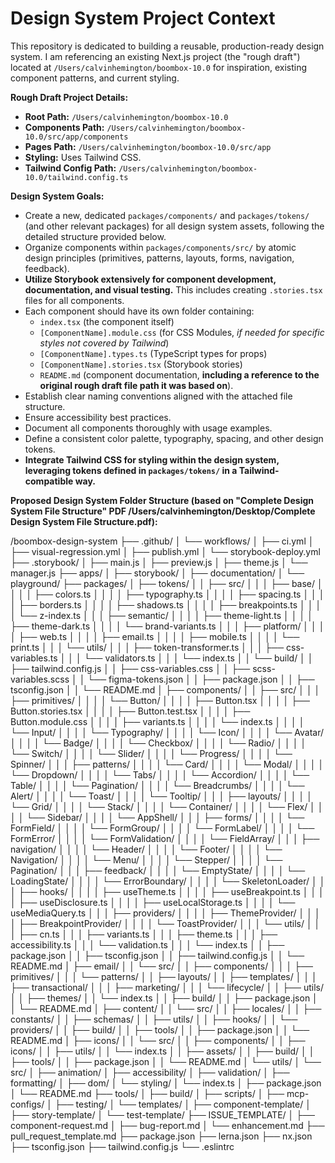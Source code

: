 # Design System Project Context

This repository is dedicated to building a reusable, production-ready design system.
I am referencing an existing Next.js project (the "rough draft") located at `/Users/calvinhemington/boombox-10.0` for inspiration, existing component patterns, and current styling.

**Rough Draft Project Details:**
- **Root Path:** `/Users/calvinhemington/boombox-10.0`
- **Components Path:** `/Users/calvinhemington/boombox-10.0/src/app/components`
- **Pages Path:** `/Users/calvinhemington/boombox-10.0/src/app`
- **Styling:** Uses Tailwind CSS.
- **Tailwind Config Path:** `/Users/calvinhemington/boombox-10.0/tailwind.config.ts`

**Design System Goals:**
- Create a new, dedicated `packages/components/` and `packages/tokens/` (and other relevant packages) for all design system assets, following the detailed structure provided below.
- Organize components within `packages/components/src/` by atomic design principles (primitives, patterns, layouts, forms, navigation, feedback).
- **Utilize Storybook extensively for component development, documentation, and visual testing.** This includes creating `.stories.tsx` files for all components.
- Each component should have its own folder containing:
    - `index.tsx` (the component itself)
    - `[ComponentName].module.css` (for CSS Modules, *if needed for specific styles not covered by Tailwind*)
    - `[ComponentName].types.ts` (TypeScript types for props)
    - `[ComponentName].stories.tsx` (Storybook stories)
    - `README.md` (component documentation, **including a reference to the original rough draft file path it was based on**).
- Establish clear naming conventions aligned with the attached file structure.
- Ensure accessibility best practices.
- Document all components thoroughly with usage examples.
- Define a consistent color palette, typography, spacing, and other design tokens.
- **Integrate Tailwind CSS for styling within the design system, leveraging tokens defined in `packages/tokens/` in a Tailwind-compatible way.**

**Proposed Design System Folder Structure (based on "Complete Design System File Structure" PDF /Users/calvinhemington/Desktop/Complete Design System File Structure.pdf):**

/boombox-design-system
├── .github/
│   └── workflows/
│       ├── ci.yml
│       ├── visual-regression.yml
│       ├── publish.yml
│       └── storybook-deploy.yml
├── .storybook/
│   ├── main.js
│   ├── preview.js
│   ├── theme.js
│   └── manager.js
├── apps/
│   ├── storybook/
│   ├── documentation/
│   └── playground/
├── packages/
│   ├── tokens/
│   │   ├── src/
│   │   │   ├── base/
│   │   │   │   ├── colors.ts
│   │   │   │   ├── typography.ts
│   │   │   │   ├── spacing.ts
│   │   │   │   ├── borders.ts
│   │   │   │   ├── shadows.ts
│   │   │   │   ├── breakpoints.ts
│   │   │   │   └── z-index.ts
│   │   │   ├── semantic/
│   │   │   │   ├── theme-light.ts
│   │   │   │   ├── theme-dark.ts
│   │   │   │   └── brand-variants.ts
│   │   │   ├── platform/
│   │   │   │   ├── web.ts
│   │   │   │   ├── email.ts
│   │   │   │   ├── mobile.ts
│   │   │   │   └── print.ts
│   │   │   └── utils/
│   │   │       ├── token-transformer.ts
│   │   │       ├── css-variables.ts
│   │   │       └── validators.ts
│   │   │       └── index.ts
│   │   └── build/
│   │       ├── tailwind.config.js
│   │       ├── css-variables.css
│   │       ├── scss-variables.scss
│   │       └── figma-tokens.json
│   │   ├── package.json
│   │   ├── tsconfig.json
│   │   └── README.md
│   ├── components/
│   │   ├── src/
│   │   │   ├── primitives/
│   │   │   │   └── Button/
│   │   │   │       ├── Button.tsx
│   │   │   │       ├── Button.stories.tsx
│   │   │   │       ├── Button.test.tsx
│   │   │   │       ├── Button.module.css
│   │   │   │       ├── variants.ts
│   │   │   │       └── index.ts
│   │   │   │   └── Input/
│   │   │   │   └── Typography/
│   │   │   │   └── Icon/
│   │   │   │   └── Avatar/
│   │   │   │   └── Badge/
│   │   │   │   └── Checkbox/
│   │   │   │   └── Radio/
│   │   │   │   └── Switch/
│   │   │   │   └── Slider/
│   │   │   │   └── Progress/
│   │   │   │   └── Spinner/
│   │   │   ├── patterns/
│   │   │   │   └── Card/
│   │   │   │   └── Modal/
│   │   │   │   └── Dropdown/
│   │   │   │   └── Tabs/
│   │   │   │   └── Accordion/
│   │   │   │   └── Table/
│   │   │   │   └── Pagination/
│   │   │   │   └── Breadcrumbs/
│   │   │   │   └── Alert/
│   │   │   │   └── Toast/
│   │   │   │   └── Tooltip/
│   │   │   ├── layouts/
│   │   │   │   └── Grid/
│   │   │   │   └── Stack/
│   │   │   │   └── Container/
│   │   │   │   └── Flex/
│   │   │   │   └── Sidebar/
│   │   │   │   └── AppShell/
│   │   │   ├── forms/
│   │   │   │   └── FormField/
│   │   │   │   └── FormGroup/
│   │   │   │   └── FormLabel/
│   │   │   │   └── FormError/
│   │   │   │   └── FormValidation/
│   │   │   │   └── FieldArray/
│   │   │   ├── navigation/
│   │   │   │   └── Header/
│   │   │   │   └── Footer/
│   │   │   │   └── Navigation/
│   │   │   │   └── Menu/
│   │   │   │   └── Stepper/
│   │   │   │   └── Pagination/
│   │   │   ├── feedback/
│   │   │   │   └── EmptyState/
│   │   │   │   └── LoadingState/
│   │   │   │   └── ErrorBoundary/
│   │   │   │   └── SkeletonLoader/
│   │   │   ├── hooks/
│   │   │   │   ├── useTheme.ts
│   │   │   │   ├── useBreakpoint.ts
│   │   │   │   ├── useDisclosure.ts
│   │   │   │   ├── useLocalStorage.ts
│   │   │   │   └── useMediaQuery.ts
│   │   │   ├── providers/
│   │   │   │   ├── ThemeProvider/
│   │   │   │   ├── BreakpointProvider/
│   │   │   │   └── ToastProvider/
│   │   │   └── utils/
│   │   │       ├── cn.ts
│   │   │       ├── variants.ts
│   │   │       ├── theme.ts
│   │   │       ├── accessibility.ts
│   │   │       └── validation.ts
│   │   │       └── index.ts
│   │   ├── package.json
│   │   ├── tsconfig.json
│   │   ├── tailwind.config.js
│   │   └── README.md
│   ├── email/
│   │   └── src/
│   │       ├── components/
│   │       │   ├── primitives/
│   │       │   └── patterns/
│   │       ├── layouts/
│   │       ├── templates/
│   │       │   ├── transactional/
│   │       │   ├── marketing/
│   │       │   └── lifecycle/
│   │       ├── utils/
│   │       ├── themes/
│   │       └── index.ts
│   │   ├── build/
│   │   ├── package.json
│   │   └── README.md
│   ├── content/
│   │   └── src/
│   │       ├── locales/
│   │       ├── constants/
│   │       ├── schemas/
│   │       ├── utils/
│   │       ├── hooks/
│   │       └── providers/
│   │   ├── build/
│   │   ├── tools/
│   │   ├── package.json
│   │   └── README.md
│   ├── icons/
│   │   └── src/
│   │       ├── components/
│   │       ├── icons/
│   │       ├── utils/
│   │       └── index.ts
│   │   ├── assets/
│   │   ├── build/
│   │   ├── tools/
│   │   ├── package.json
│   │   └── README.md
│   └── utils/
│       └── src/
│           ├── animation/
│           ├── accessibility/
│           ├── validation/
│           ├── formatting/
│           ├── dom/
│           └── styling/
│           └── index.ts
│       ├── package.json
│       └── README.md
├── tools/
│   ├── build/
│   ├── scripts/
│   ├── mcp-configs/
│   ├── testing/
│   └── templates/
│       ├── component-template/
│       ├── story-template/
│       └── test-template/
├── ISSUE_TEMPLATE/
│   ├── component-request.md
│   ├── bug-report.md
│   └── enhancement.md
├── pull_request_template.md
├── package.json
├── lerna.json
├── nx.json
├── tsconfig.json
├── tailwind.config.js
└── .eslintrc
